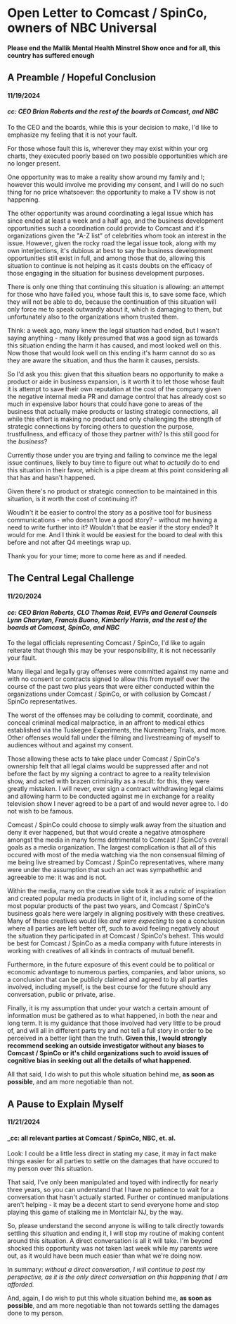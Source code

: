 # Open Letter to Comcast / SpinCo, owners of NBC Universal

#### Please end the Mallik Mental Health Minstrel Show once and for all, this country has suffered enough

## A Preamble / Hopeful Conclusion
#### 11/19/2024
#### _cc: CEO Brian Roberts and the rest of the boards at Comcast, and NBC_

To the CEO and the boards, while this is your decision to make, I'd like to emphasize my feeling that it is not your fault.

For those whose fault this is, wherever they may exist within your org charts, they executed poorly based on two possible opportunities which are no longer present.

One opportunity was to make a reality show around my family and I; however this would involve me providing my consent, and I will do no such thing for no price whatsoever: the opportunity to make a TV show is not happening.

The other opportunity was around coordinating a legal issue which has since ended at least a week and a half ago, and the business development opportunities such a coordination could provide to Comcast and it's organizations given the "A-Z list" of celebrities whom took an interest in the issue. However, given the rocky road the legal issue took, along with my own interjections, it's dubious at best to say the business development opportunities still exist in full, and among those that do, allowing this situation to continue is not helping as it casts doubts on the efficacy of those engaging in the situation for business development purposes.

There is only one thing that continuing this situation is allowing: an attempt for those who have failed you, whose fault this is, to save some face, which they will not be able to do, because the continuation of this situation will only force me to speak outwardly about it, which is damaging to them, but unfortunately also to the organizations whom trusted them.

Think: a week ago, many knew the legal situation had ended, but I wasn't saying anything - many likely presumed that was a good sign as towards this situation ending the harm it has caused, and most looked well on this. Now those that would look well on this ending it's harm cannot do so as they are aware the situation, and thus the harm it causes, persists.

So I'd ask you this: given that this situation bears no opportunity to make a product or aide in business expansion, is it worth it to let those whose fault it is attempt to save their own reputation at the cost of the company given the negative internal media PR and damage control that has already cost so much in expensive labor hours that could have gone to areas of the business that actually make products or lasting strategic connections, all while this effort is making no product and only challenging the strength of strategic connections by forcing others to question the purpose, trustfullness, and efficacy of those they partner with? Is this still good for the _business_?

Currently those under you are trying and failing to convince me the legal issue continues, likely to buy time to figure out what to _actually_ do to end this situation in their favor, which is a pipe dream at this point considering all that has and hasn't happened.
 
Given there's no product or strategic connection to be maintained in this situation, is it worth the cost of continuing it?

Woudln't it be easier to control the story as a positive tool for business communications - who doesn't love a good story? - without me having a need to write further into it? Wouldn't that be easier if the story ended? It would for me. And I think it would be easiest for the board to deal with this before and not after Q4 meetings wrap up.

Thank you for your time; more to come here as and if needed.

## The Central Legal Challenge
#### 11/20/2024
#### _cc: CEO Brian Roberts, CLO Thomas Reid, EVPs and General Counsels Lynn Charytan, Francis Buono, Kimberly Harris, and the rest of the boards at Comcast, SpinCo, and NBC_

To the legal officials representing Comcast / SpinCo, I'd like to again reiterate that though this may be your responsibility, it is not necessarily your fault.

Many illegal and legally gray offenses were committed against my name and with no consent or contracts signed to allow this from myself over the course of the past two plus years that were either conducted within the organizations under Comcast / SpinCo, or with collusion by Comcast / SpinCo representatives.

The worst of the offenses may be colluding to commit, coordinate, and conceal criminal medical malpractice, in an affront to medical ethics established via the Tuskegee Experiments, the Nuremberg Trials, and more. Other offenses would fall under the filming and livestreaming of myself to audiences without and against my consent.

Those allowing these acts to take place under Comcast / SpinCo's ownership felt that all legal claims would be suppressed after and not before the fact by my signing a contract to agree to a reality television show, and acted with brazen criminality as a result: for this, they were greatly mistaken. I will never, ever sign a contract withdrawing legal claims and allowing harm to be conducted against me in exchange for a reality television show I never agreed to be a part of and would never agree to. I do not wish to be famous.

Comcast / SpinCo could choose to simply walk away from the situation and deny it ever happened, but that would create a negative atmosphere amongst the media in many forms detrimental to Comcast / SpinCo's overall goals as a media organization. The largest complication is that all of this occured with most of the media watching via the non consensual filming of me being live streamed by Comcast / SpinCo representatives, where many were under the assumption that such an act was sympathethic and agreeable to me: it was and is not.

Within the media, many on the creative side took it as a rubric of inspiration and created popular media products in light of it, including some of the most popular products of the past two years, and Comcast / SpinCo's business goals here were largely in aligning positively with these creatives. Many of these creatives would like _and were expecting_ to see a conclusion where all parties are left better off, such to avoid feeling negatively about the situation they participated in at Comcast / SpinCo's behest. This would be best for Comcast / SpinCo as a media company with future interests in working with creatives of all kinds in contracts of mutual benefit.

Furthermore, in the future exposure of this event could be to political or economic advantage to numerous parties, companies, and labor unions, so a conclusion that can be publicly claimed and agreed to by all parties involved, including myself, is the best course for the future should any conversation, public or private, arise.

Finally, it is my assumption that under your watch a certain amount of information must be gathered as to what happened, in both the near and long term. It is my guidance that those involved had very little to be proud of, and will all in different parts try and not tell a full story in order to be perceived in a better light than the truth. **Given this, I would strongly recommend seeking an outside investigator without any biases to Comcast / SpinCo or it's child organizations such to avoid issues of cognitive bias in seeking out all the details of what happened.**

All that said, I do wish to put this whole situation behind me, **as soon as possible**, and am more negotiable than not.

## A Pause to Explain Myself
#### 11/21/2024
#### _cc: all relevant parties at Comcast / SpinCo, NBC, et. al.

Look: I could be a little less direct in stating my case, it may in fact make things easier for all parties to settle on the damages that have occured to my person over this situation.

That said, I've only been manipulated and toyed with indirectly for nearly three years, so you can understand that I have no patience to wait for a conversation that hasn't actually started. Further or continued manipulations aren't helping - it may be a decent start to send everyone home and stop playing this game of stalking me in Montclair NJ, by the way.

So, please understand the second anyone is willing to talk directly towards settling this situation and ending it, I will stop my routine of making content around this situation. A direct conversation is all it will take. I'm beyond shocked this opportunity was not taken last week while my parents were out, as it would have been much easier than what we're doing now.

In summary: _without a direct conversation, I will continue to post my perspective, as it is the only direct conversation on this happening that I am afforded._

And, again, I do wish to put this whole situation behind me, **as soon as possible**, and am more negotiable than not towards settling the damages done to my person.
